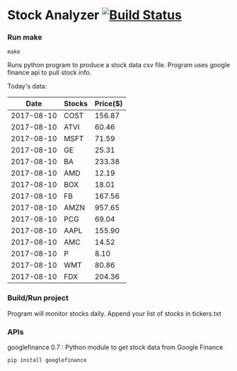 # Stock Analyzer [![Build Status](https://travis-ci.org/ogoyal/StockAnalyzer.svg?branch=master)](https://travis-ci.org/ogoyal/StockAnalyzer)

### Run make
```
make
```

Runs python program to produce a stock data csv file. Program uses google finance api to pull stock info.

Today's data:

| Date| Stocks| Price($) | 
| --- | --- | ---  | 
| 2017-08-10| COST| 156.87 | 
| 2017-08-10| ATVI| 60.46 | 
| 2017-08-10| MSFT| 71.59 | 
| 2017-08-10| GE| 25.31 | 
| 2017-08-10| BA| 233.38 | 
| 2017-08-10| AMD| 12.19 | 
| 2017-08-10| BOX| 18.01 | 
| 2017-08-10| FB| 167.56 | 
| 2017-08-10| AMZN| 957.65 | 
| 2017-08-10| PCG| 69.04 | 
| 2017-08-10| AAPL| 155.90 | 
| 2017-08-10| AMC| 14.52 | 
| 2017-08-10| P| 8.10 | 
| 2017-08-10| WMT| 80.86 | 
| 2017-08-10| FDX| 204.36 | 

### Build/Run project

Program will monitor stocks daily. Append your list of stocks in tickers.txt

### APIs
googlefinance 0.7 : Python module to get stock data from Google Finance

```
pip install googlefinance
```


